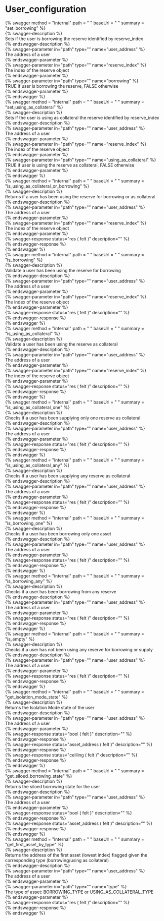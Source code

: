 
User_configuration
==================
  
{% swagger method = "internal" path = " " baseUrl = " " summary = "set_borrowing" %}  
{% swagger-description %}  
Sets if the user is borrowing the reserve identified by reserve_index  
{% endswagger-description %}  
{% swagger-parameter in="path" type="" name="user_address" %}  
The address of a user  
{% endswagger-parameter %}  
{% swagger-parameter in="path" type="" name="reserve_index" %}  
The index of the reserve object  
{% endswagger-parameter %}  
{% swagger-parameter in="path" type="" name="borrowing" %}  
TRUE if user is borrowing the reserve, FALSE otherwise  
{% endswagger-parameter %}  
{% endswagger %}  
{% swagger method = "internal" path = " " baseUrl = " " summary = "set_using_as_collateral" %}  
{% swagger-description %}  
Sets if the user is using as collateral the reserve identified by reserve_index  
{% endswagger-description %}  
{% swagger-parameter in="path" type="" name="user_address" %}  
The address of a user  
{% endswagger-parameter %}  
{% swagger-parameter in="path" type="" name="reserve_index" %}  
The index of the reserve object  
{% endswagger-parameter %}  
{% swagger-parameter in="path" type="" name="using_as_collateral" %}  
TRUE if user is using the reserve as collateral, FALSE otherwise  
{% endswagger-parameter %}  
{% endswagger %}  
{% swagger method = "internal" path = " " baseUrl = " " summary = "is_using_as_collateral_or_borrowing" %}  
{% swagger-description %}  
Returns if a user has been using the reserve for borrowing or as collateral  
{% endswagger-description %}  
{% swagger-parameter in="path" type="" name="user_address" %}  
The address of a user  
{% endswagger-parameter %}  
{% swagger-parameter in="path" type="" name="reserve_index" %}  
The index of the reserve object  
{% endswagger-parameter %}  
{% swagger-response status="res ( felt )" description="" %}  
{% endswagger-response %}  
{% endswagger %}  
{% swagger method = "internal" path = " " baseUrl = " " summary = "is_borrowing" %}  
{% swagger-description %}  
Validate a user has been using the reserve for borrowing  
{% endswagger-description %}  
{% swagger-parameter in="path" type="" name="user_address" %}  
The address of a user  
{% endswagger-parameter %}  
{% swagger-parameter in="path" type="" name="reserve_index" %}  
The index of the reserve object  
{% endswagger-parameter %}  
{% swagger-response status="res ( felt )" description="" %}  
{% endswagger-response %}  
{% endswagger %}  
{% swagger method = "internal" path = " " baseUrl = " " summary = "is_using_as_collateral" %}  
{% swagger-description %}  
Validate a user has been using the reserve as collateral  
{% endswagger-description %}  
{% swagger-parameter in="path" type="" name="user_address" %}  
The address of a user  
{% endswagger-parameter %}  
{% swagger-parameter in="path" type="" name="reserve_index" %}  
The index of the reserve object  
{% endswagger-parameter %}  
{% swagger-response status="res ( felt )" description="" %}  
{% endswagger-response %}  
{% endswagger %}  
{% swagger method = "internal" path = " " baseUrl = " " summary = "is_using_as_collateral_one" %}  
{% swagger-description %}  
Checks if a user has been supplying only one reserve as collateral  
{% endswagger-description %}  
{% swagger-parameter in="path" type="" name="user_address" %}  
The address of a user  
{% endswagger-parameter %}  
{% swagger-response status="res ( felt )" description="" %}  
{% endswagger-response %}  
{% endswagger %}  
{% swagger method = "internal" path = " " baseUrl = " " summary = "is_using_as_collateral_any" %}  
{% swagger-description %}  
Checks if a user has been supplying any reserve as collateral  
{% endswagger-description %}  
{% swagger-parameter in="path" type="" name="user_address" %}  
The address of a user  
{% endswagger-parameter %}  
{% swagger-response status="res ( felt )" description="" %}  
{% endswagger-response %}  
{% endswagger %}  
{% swagger method = "internal" path = " " baseUrl = " " summary = "is_borrowing_one" %}  
{% swagger-description %}  
Checks if a user has been borrowing only one asset  
{% endswagger-description %}  
{% swagger-parameter in="path" type="" name="user_address" %}  
The address of a user  
{% endswagger-parameter %}  
{% swagger-response status="res ( felt )" description="" %}  
{% endswagger-response %}  
{% endswagger %}  
{% swagger method = "internal" path = " " baseUrl = " " summary = "is_borrowing_any" %}  
{% swagger-description %}  
Checks if a user has been borrowing from any reserve  
{% endswagger-description %}  
{% swagger-parameter in="path" type="" name="user_address" %}  
The address of a user  
{% endswagger-parameter %}  
{% swagger-response status="res ( felt )" description="" %}  
{% endswagger-response %}  
{% endswagger %}  
{% swagger method = "internal" path = " " baseUrl = " " summary = "is_empty" %}  
{% swagger-description %}  
Checks if a user has not been using any reserve for borrowing or supply  
{% endswagger-description %}  
{% swagger-parameter in="path" type="" name="user_address" %}  
The address of a user  
{% endswagger-parameter %}  
{% swagger-response status="res ( felt )" description="" %}  
{% endswagger-response %}  
{% endswagger %}  
{% swagger method = "internal" path = " " baseUrl = " " summary = "get_isolation_mode_state" %}  
{% swagger-description %}  
Returns the Isolation Mode state of the user  
{% endswagger-description %}  
{% swagger-parameter in="path" type="" name="user_address" %}  
The address of a user  
{% endswagger-parameter %}  
{% swagger-response status="bool ( felt )" description="" %}  
{% endswagger-response %}  
{% swagger-response status="asset_address ( felt )" description="" %}  
{% endswagger-response %}  
{% swagger-response status="ceilling ( felt )" description="" %}  
{% endswagger-response %}  
{% endswagger %}  
{% swagger method = "internal" path = " " baseUrl = " " summary = "get_siloed_borrowing_state" %}  
{% swagger-description %}  
Returns the siloed borrowing state for the user  
{% endswagger-description %}  
{% swagger-parameter in="path" type="" name="user_address" %}  
The address of a user  
{% endswagger-parameter %}  
{% swagger-response status="bool ( felt )" description="" %}  
{% endswagger-response %}  
{% swagger-response status="asset_address ( felt )" description="" %}  
{% endswagger-response %}  
{% endswagger %}  
{% swagger method = "internal" path = " " baseUrl = " " summary = "get_first_asset_by_type" %}  
{% swagger-description %}  
Returns the address of the first asset (lowest index) flagged given the corresponding type (borrowing/using as collateral)  
{% endswagger-description %}  
{% swagger-parameter in="path" type="" name="user_address" %}  
The address of a user  
{% endswagger-parameter %}  
{% swagger-parameter in="path" type="" name="type" %}  
The type of asset: BORROWING_TYPE or USING_AS_COLLATERAL_TYPE  
{% endswagger-parameter %}  
{% swagger-response status="res ( felt )" description="" %}  
{% endswagger-response %}  
{% endswagger %}